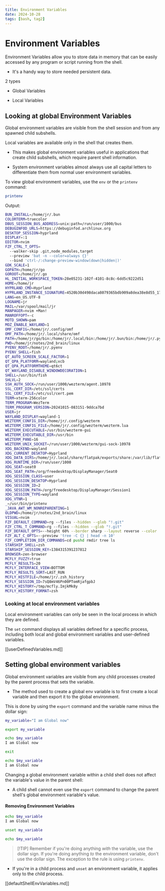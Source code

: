```yaml
---
title: Environment Variables
date: 2024-10-28
tags: [bash, tag2]
---
```


# Environment Variables

Environment Variables allow you to store data in memory that can be easily
accessed by any program or script running from the shell.

- It's a handy way to store needed persistent data.

2 types

- Global Variables

- Local Variables

## Looking at global Environment Variables

Global environment variables are visible from the shell session and from any
spawned child subshells.

Local variables are available only in the shell that creates them.

- This makes global environment variables useful in applications that create
  child subshells, which require parent shell information.

- System environment variables almost always use all capital letters to
  differentiate them from normal user environment variables.

To view global environment variables, use the `env` or the `printenv` command:

```bash
printenv
```

Output:

```bash
BUN_INSTALL=/home/jr/.bun
COLORTERM=truecolor
DBUS_SESSION_BUS_ADDRESS=unix:path=/run/user/1000/bus
DEBUGINFOD_URLS=https://debuginfod.archlinux.org
DESKTOP_SESSION=hyprland
DISPLAY=:1
EDITOR=nvim
FZF_CTRL_T_OPTS=
  --walker-skip .git,node_modules,target
  --preview 'bat -n --color=always {}'
  --bind 'ctrl-/:change-preview-window(down|hidden|)'
GDK_SCALE=1
GOPATH=/home/jr/go
GOROOT=/home/jr/.go
HL_INITIAL_WORKSPACE_TOKEN=28e05231-102f-4101-8c8c-6dd5c9222d51
HOME=/home/jr
HYPRLAND_CMD=Hyprland
HYPRLAND_INSTANCE_SIGNATURE=4520b30d498daca8079365bdb909a8dea38e8d55_1730135209_1316593605
LANG=en_US.UTF-8
LOGNAME=jr
MAIL=/var/spool/mail/jr
MANPAGER=nvim +Man!
MANROFFOPT=-c
MOTD_SHOWN=pam
MOZ_ENABLE_WAYLAND=1
OMF_CONFIG=/home/jr/.config/omf
OMF_PATH=/home/jr/.local/share/omf
PATH=/home/jr/go/bin:/home/jr/.local/bin:/home/jr/.bun/bin:/home/jr/.pyenv/shims:/home/jr/go/bin:/home/jr/.local/bin:/home/jr/.cargo/bin:/usr/local/sbin:/usr/local/bin:/usr/bin:/home/jr/.local/share/flatpak/exports/bin:/usr/bin/site_perl:/usr/bin/vendor_perl:/usr/bin/core_perl:/home/jr/.local/share/bin
PWD=/home/jr/notes/2nd_brain/linux
PYENV_ROOT=/home/jr/.pyenv
PYENV_SHELL=fish
QT_AUTO_SCREEN_SCALE_FACTOR=1
QT_QPA_PLATFORM=wayland;xcb
QT_QPA_PLATFORMTHEME=qt6ct
QT_WAYLAND_DISABLE_WINDOWDECORATION=1
SHELL=/usr/bin/fish
SHLVL=2
SSH_AUTH_SOCK=/run/user/1000/wezterm/agent.10978
SSL_CERT_DIR=/etc/ssl/certs
SSL_CERT_FILE=/etc/ssl/cert.pem
TERM=xterm-256color
TERM_PROGRAM=WezTerm
TERM_PROGRAM_VERSION=20241015-083151-9ddca7bd
USER=jr
WAYLAND_DISPLAY=wayland-1
WEZTERM_CONFIG_DIR=/home/jr/.config/wezterm
WEZTERM_CONFIG_FILE=/home/jr/.config/wezterm/wezterm.lua
WEZTERM_EXECUTABLE=/usr/bin/wezterm-gui
WEZTERM_EXECUTABLE_DIR=/usr/bin
WEZTERM_PANE=16
WEZTERM_UNIX_SOCKET=/run/user/1000/wezterm/gui-sock-10978
XDG_BACKEND=wayland
XDG_CURRENT_DESKTOP=Hyprland
XDG_DATA_DIRS=/home/jr/.local/share/flatpak/exports/share:/var/lib/flatpak/exports/share:/usr/local/share:/usr/share
XDG_RUNTIME_DIR=/run/user/1000
XDG_SEAT=seat0
XDG_SEAT_PATH=/org/freedesktop/DisplayManager/Seat0
XDG_SESSION_CLASS=user
XDG_SESSION_DESKTOP=Hyprland
XDG_SESSION_ID=2
XDG_SESSION_PATH=/org/freedesktop/DisplayManager/Session1
XDG_SESSION_TYPE=wayland
XDG_VTNR=1
_=/usr/bin/printenv
_JAVA_AWT_WM_NONREPARENTING=1
OLDPWD=/home/jr/notes/2nd_brain/linux
VISUAL=nvim
FZF_DEFAULT_COMMAND=rg --files --hidden --glob "!.git"
FZF_CTRL_T_COMMAND=rg --files --hidden --glob "!.git"
FZF_DEFAULT_OPTS=--height 60% --border sharp --layout reverse --color 'bg+:-1,fg:gray,fg+:white,border:black,spinner:0,hl:yellow,header:blue,info:green,pointer:red,marker:blue,prompt:gray,hl+:red' --prompt '∷ ' --pointer ▶ --marker ⇒
FZF_ALT_C_OPTS=--preview 'tree -C {} | head -n 10'
FZF_COMPLETION_DIR_COMMANDS=cd pushd rmdir tree ls
STARSHIP_SHELL=zsh
STARSHIP_SESSION_KEY=1384315391237812
BROWSER=zen-browser
MCFLY_FUZZY=true
MCFLY_RESULTS=20
MCFLY_INTERFACE_VIEW=BOTTOM
MCFLY_RESULTS_SORT=LAST_RUN
MCFLY_HISTFILE=/home/jr/.zsh_history
MCFLY_SESSION_ID=7sQ8mV46Pn00PTomRjafgpbJ
MCFLY_HISTORY=/tmp/mcfly.ImjkMk8y
MCFLY_HISTORY_FORMAT=zsh
```

### Looking at local environment variables

Local environment variables can only be seen in the local process in which they
are defined.

The `set` command displays all variables defined for a specific process,
including both local and global environment variables and user-defined
variables.

[[userDefinedVariables.md]]

## Setting global environment variables

Global environment variables are visible from any child processes created by the
parent process that sets the variable.

- The method used to create a global env variable is to first create a local
  variable and then export it to the global environment.

This is done by using the `export` command and the variable name minus the
dollar sign:

```bash
my_variable="I am Global now"

export my_variable

echo $my_variable
I am Global now

exit

echo $my_variable
I am Global now
```

Changing a global environment variable within a child shell does not affect the
variable's value in the parent shell:

- A child shell cannot even use the `export` command to change the parent
  shell's global environment variable's value.

#### Removing Environment Variables

```bash
echo $my_variable
I am Global now

unset my_variable

echo $my_variable
```

> [!TIP] Remember if you're doing anything _with_ the variable, use the dollar
> sign. If you're doing anything _to_ the environment variable, don't use the
> dollar sign. The exception to the rule is using `printenv`.

- If you're in a child process and `unset` an environment variable, it applies
  only to the child process.

[[defaultShellEnvVariables.md]]
